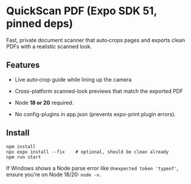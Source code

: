 
# QuickScan PDF (Expo SDK 51, pinned deps)

Fast, private document scanner that auto‑crops pages and exports clean PDFs with a realistic scanned look.

## Features

- Live auto‑crop guide while lining up the camera
- Cross-platform scanned-look previews that match the exported PDF

- Node **18 or 20** required.
- No config-plugins in app.json (prevents expo-print plugin errors).

## Install
```
npm install
npx expo install --fix    # optional, should be clean already
npm run start
```
If Windows shows a Node parse error like `Unexpected token 'typeof'`, ensure you're on Node 18/20: `node -v`.

